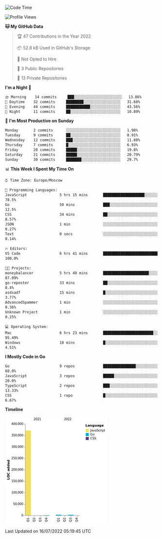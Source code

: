 <!--START_SECTION:waka-->
![Code Time](http://img.shields.io/badge/Code%20Time-373%20hrs%2016%20mins-blue)

![Profile Views](http://img.shields.io/badge/Profile%20Views-0-blue)

**🐱 My GitHub Data** 

> 🏆 47 Contributions in the Year 2022
 > 
> 📦 52.8 kB Used in GitHub's Storage 
 > 
> 🚫 Not Opted to Hire
 > 
> 📜 3 Public Repositories 
 > 
> 🔑 13 Private Repositories  
 > 
**I'm a Night 🦉** 

```text
🌞 Morning    14 commits     ███░░░░░░░░░░░░░░░░░░░░░░   13.86% 
🌆 Daytime    32 commits     ████████░░░░░░░░░░░░░░░░░   31.68% 
🌃 Evening    44 commits     ███████████░░░░░░░░░░░░░░   43.56% 
🌙 Night      11 commits     ██░░░░░░░░░░░░░░░░░░░░░░░   10.89%

```
📅 **I'm Most Productive on Sunday** 

```text
Monday       2 commits      ░░░░░░░░░░░░░░░░░░░░░░░░░   1.98% 
Tuesday      9 commits      ██░░░░░░░░░░░░░░░░░░░░░░░   8.91% 
Wednesday    12 commits     ███░░░░░░░░░░░░░░░░░░░░░░   11.88% 
Thursday     7 commits      █░░░░░░░░░░░░░░░░░░░░░░░░   6.93% 
Friday       20 commits     █████░░░░░░░░░░░░░░░░░░░░   19.8% 
Saturday     21 commits     █████░░░░░░░░░░░░░░░░░░░░   20.79% 
Sunday       30 commits     ███████░░░░░░░░░░░░░░░░░░   29.7%

```


📊 **This Week I Spent My Time On** 

```text
⌚︎ Time Zone: Europe/Moscow

💬 Programming Languages: 
JavaScript               5 hrs 15 mins       ███████████████████░░░░░░   78.5% 
Go                       50 mins             ███░░░░░░░░░░░░░░░░░░░░░░   12.5% 
CSS                      34 mins             ██░░░░░░░░░░░░░░░░░░░░░░░   8.57% 
JSON                     1 min               ░░░░░░░░░░░░░░░░░░░░░░░░░   0.27% 
Text                     0 secs              ░░░░░░░░░░░░░░░░░░░░░░░░░   0.14%

🔥 Editors: 
VS Code                  6 hrs 41 mins       █████████████████████████   100.0%

🐱‍💻 Projects: 
moneybalancer            5 hrs 49 mins       █████████████████████░░░░   87.09% 
go-reposter              33 mins             ██░░░░░░░░░░░░░░░░░░░░░░░   8.4% 
asdsadf                  15 mins             █░░░░░░░░░░░░░░░░░░░░░░░░   3.77% 
AdvancedSpammer          1 min               ░░░░░░░░░░░░░░░░░░░░░░░░░   0.36% 
Unknown Project          1 min               ░░░░░░░░░░░░░░░░░░░░░░░░░   0.25%

💻 Operating System: 
Mac                      6 hrs 23 mins       ███████████████████████░░   95.49% 
Windows                  18 mins             █░░░░░░░░░░░░░░░░░░░░░░░░   4.51%

```

**I Mostly Code in Go** 

```text
Go                       9 repos             ███████████████░░░░░░░░░░   60.0% 
JavaScript               3 repos             █████░░░░░░░░░░░░░░░░░░░░   20.0% 
TypeScript               2 repos             ███░░░░░░░░░░░░░░░░░░░░░░   13.33% 
CSS                      1 repo              █░░░░░░░░░░░░░░░░░░░░░░░░   6.67%

```


**Timeline**

![Chart not found](https://raw.githubusercontent.com/jeezft/jeezft/main/charts/bar_graph.png) 


 Last Updated on 16/07/2022 05:19:45 UTC
<!--END_SECTION:waka-->
